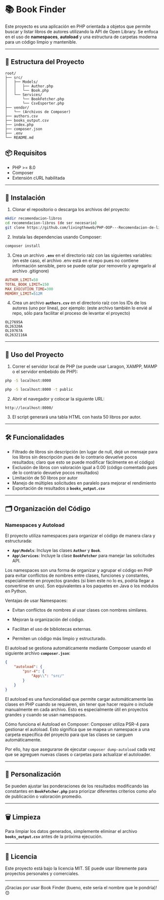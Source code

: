 # 📚 Book Finder

Este proyecto es una aplicación en PHP orientada a objetos que permite buscar y listar libros de autores utilizando la API de Open Library. Se enfoca en el uso de **namespaces**, **autoload** y una estructura de carpetas moderna para un código limpio y mantenible.

---

## 📂 Estructura del Proyecto

```
root/
├── src/
│   ├── Models/
│   │   ├── Author.php
│   │   └── Book.php
│   └── Services/
│       └── BookFetcher.php
│       └── CsvEsporter.php
├── vendor/
│   └── (Archivos de Composer)
├── authors.csv
├── books_output.csv
├── index.php
├── composer.json
├── .env
└── README.md
```

## 📦 Requisitos

* PHP >= 8.0
* Composer
* Extensión cURL habilitada

---

## 🚀 Instalación

1. Clonar el repositorio o descarga los archivos del proyecto:

```bash
mkdir recomendacion-libros
cd recomendacion-libros (de ser necesario)
git clone https://github.com/livingtheweb/PHP-OOP---Recomendacion-de-libros-usando-API-de-openlibrary .
```

2. Instala las dependencias usando Composer:

```bash
composer install
```

3. Crea un archivo **`.env`** en el directorio raíz con las siguientes variables:
(en este caso, el archivo .env está en el repo pues no contiene información sensible, pero se puede optar por removerlo y agregarlo al archivo .gitignore)

```ini
AUTHOR_LIMIT=50
TOTAL_BOOK_LIMIT=150
MAX_EXECUTION_TIME=300
MEMORY_LIMIT=512M
```

4. Crea un archivo **`authors.csv`** en el directorio raíz con los IDs de los autores (uno por línea), por ejemplo:
(este archivo también lo envié al repo, sólo para facilitar el proceso de levantar el proyecto)

```
OL27695A
OL26320A
OL19767A
OL2632116A
```

---

## 📜 Uso del Proyecto

1. Correr el servidor local de PHP (se puede usar Laragon, XAMPP, MAMP o el servidor embebido de PHP):

```bash
php -S localhost:8000
```
```bash
php -S localhost:8000 -t public
```

2. Abrir el navegador y colocar la siguiente URL:

```
http://localhost:8000/
```

3. El script generará una tabla HTML con hasta 50 libros por autor.

---

## 🛠️ Funcionalidades

* Filtrado de libros sin descripción (en lugar de null, dejé un mensaje para los libros sin descripción pues de lo contrario devuelve pocos resultados; claro que esto se puede modificar fácilmente en el código)
* Exclusión de libros con valoración igual a 0.00 (código comentado pues de lo contrario devuelve pocos resultados)
* Limitación de 50 libros por autor
* Manejo de múltiples solicitudes en paralelo para mejorar el rendimiento
* Exportación de resultados a **`books_output.csv`**

---

## 🗂️ Organización del Código

### Namespaces y Autoload

El proyecto utiliza namespaces para organizar el código de manera clara y estructurada:

* **`App\Models`**: Incluye las clases **`Author`** y **`Book`**.
* **`App\Services`**: Incluye la clase **`BookFetcher`** para manejar las solicitudes API.

Los namespaces son una forma de organizar y agrupar el código en PHP para evitar conflictos de nombres entre clases, funciones y constantes, especialmente en proyectos grandes (si bien este no lo es, podría llegar a convertirse en uno). Son equivalentes a los paquetes en Java o los módulos en Python.

Ventajas de usar Namespaces:

* Evitan conflictos de nombres al usar clases con nombres similares.

* Mejoran la organización del código.

* Facilitan el uso de bibliotecas externas.

* Permiten un código más limpio y estructurado.

El autoload se gestiona automáticamente mediante Composer usando el siguiente archivo **`composer.json`**:

```json
{
    "autoload": {
        "psr-4": {
            "App\\": "src/"
        }
    }
}
```
El autoload es una funcionalidad que permite cargar automáticamente las clases en PHP cuando se requieren, sin tener que hacer require o include manualmente en cada archivo. Esto es especialmente útil en proyectos grandes y cuando se usan namespaces.

Cómo funciona el Autoload en Composer:
Composer utiliza PSR-4 para gestionar el autoload. Esto significa que se mapea un namespace a una carpeta específica del proyecto para que las clases se carguen automáticamente.

Por ello, hay que asegurarse de ejecutar `composer dump-autoload` cada vez que se agreguen nuevas clases o carpetas para actualizar el autoloader.

---

## 📝 Personalización

Se pueden ajustar las ponderaciones de los resultados modificando las constantes en **`BookFetcher.php`** para priorizar diferentes criterios como año de publicación o valoración promedio.

---

## 🗑️ Limpieza

Para limpiar los datos generados, simplemente eliminar el archivo **`books_output.csv`** antes de la próxima ejecución.

---

## 📄 Licencia

Este proyecto está bajo la licencia MIT. SE puede usar libremente para proyectos personales y comerciales.

---

¡Gracias por usar Book Finder (bueno, este sería el nombre que le pondría)! 😊
